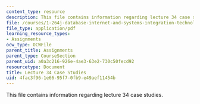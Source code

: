```yaml
---
content_type: resource
description: This file contains information regarding lecture 34 case studies.
file: /courses/1-264j-database-internet-and-systems-integration-technologies-fall-2013/4fac3f961e6695f70fb9e49aef11454b_MIT1_264JF13_L34_case.pdf
file_type: application/pdf
learning_resource_types:
- Assignments
ocw_type: OCWFile
parent_title: Assignments
parent_type: CourseSection
parent_uid: a0a3c216-926e-4ae3-63e2-730c50fecd92
resourcetype: Document
title: Lecture 34 Case Studies
uid: 4fac3f96-1e66-95f7-0fb9-e49aef11454b
---
```

This file contains information regarding lecture 34 case studies.

